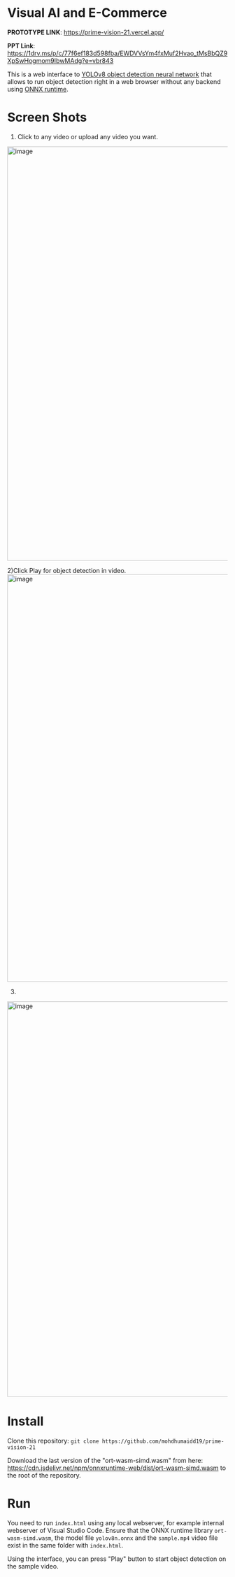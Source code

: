 # Visual AI and E-Commerce

**PROTOTYPE LINK**: https://prime-vision-21.vercel.app/

**PPT Link**: https://1drv.ms/p/c/77f6ef183d598fba/EWDVVsYm4fxMuf2Hvao_tMsBbQZ9XpSwHogmom9IbwMAdg?e=vbr843


This is a web interface to [YOLOv8 object detection neural network](https://ultralytics.com/yolov8) that allows to run object detection right in a web browser without any backend using [ONNX runtime](https://onnxruntime.ai/).

# Screen Shots
1) Click to any video or upload any video you want.
<img width="947" alt="image" src="https://github.com/mohdhumaidd19/prime-vision-21/assets/139005276/de8b479c-1b0f-44a3-b1f3-b08b67d0df8a">


2)Click Play for object detection in video.
<img width="932" alt="image" src="https://github.com/mohdhumaidd19/prime-vision-21/assets/139005276/4a98496a-5d6c-4157-bbc6-722fcf136857">  


3)
<img width="904" alt="image" src="https://github.com/mohdhumaidd19/prime-vision-21/assets/139005276/e398888c-23ee-405d-b8e6-9961c6c54f2f">

# Install

Clone this repository: `git clone https://github.com/mohdhumaidd19/prime-vision-21`

Download the last version of the "ort-wasm-simd.wasm" from here: https://cdn.jsdelivr.net/npm/onnxruntime-web/dist/ort-wasm-simd.wasm to the root of the repository.

# Run

You need to run `index.html` using any local webserver, for example internal webserver of Visual Studio Code. Ensure that 
the ONNX runtime library `ort-wasm-simd.wasm`, the model file `yolov8n.onnx` and the `sample.mp4` video file exist in the same folder with `index.html`.

Using the interface, you can press "Play" button to start object detection on the sample video. 


